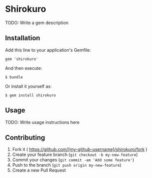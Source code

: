 # Shirokuro

TODO: Write a gem description

## Installation

Add this line to your application's Gemfile:

    gem 'shirokuro'

And then execute:

    $ bundle

Or install it yourself as:

    $ gem install shirokuro

## Usage

TODO: Write usage instructions here

## Contributing

1. Fork it ( https://github.com/[my-github-username]/shirokuro/fork )
2. Create your feature branch (`git checkout -b my-new-feature`)
3. Commit your changes (`git commit -am 'Add some feature'`)
4. Push to the branch (`git push origin my-new-feature`)
5. Create a new Pull Request
